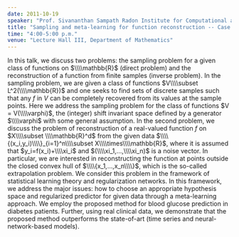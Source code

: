 ```yaml
---
date: 2011-10-19
speaker: "Prof. Sivananthan Sampath Radon Institute for Computational and Applied Mathematics Linz, Austria"
title: "Sampling and meta-learning for function reconstruction -- Case study: blood glucose prediction"
time: "4:00-5:00 p.m." 
venue: "Lecture Hall III, Department of Mathematics"
---
```

In this talk, we discuss two problems: the sampling problem for a given class of functions on $\\\\mathbb{R}$ (direct problem) and the reconstruction of a function from finite samples (inverse problem). In the sampling problem, we are given a class of functions $V\\\\subset L^2(\\\\mathbb{R})$ and one seeks to find sets of discrete samples such that any $f$ in $V$ can be completely recovered from its values at the sample points. Here we address the sampling problem for the class of functions $V = V(\\\\varphi)$, the (integer) shift invariant space defined by a generator $\\\\varphi$ with some general assumption. In the second problem, we discuss the problem of reconstruction of a real-valued function $f$ on $X\\\\subset \\\\mathbb{R}^d$ from the given data $\\\\{(x_i,y_i)\\\\}_{i=1}^n\\\\subset X\\\\times\\\\mathbb{R}$, where it is assumed that $y_i=f(x_i)+\\\\xi_i$ and $(\\\\xi_1,...,\\\\xi_n)$ is a noise vector. In particular, we are interested in reconstructing the function at points outside the closed convex hull of $\\\\{x_1,...,x_n\\\\}$, which is the so-called extrapolation problem. We consider this problem in the framework of statistical learning theory and regularization networks. In this framework, we address the major issues: how to choose an appropriate hypothesis space and regularized predictor for given data through a meta-learning approach. We employ the proposed method for blood glucose prediction in diabetes patients. Further, using real clinical data, we demonstrate that the proposed method outperforms the state-of-art (time series and neural-network-based models).

